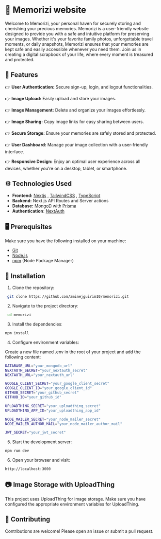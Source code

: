 # 🤖 Memorizi website

Welcome to Memorizi, your personal haven for securely storing and cherishing your precious memories. Memorizi is a user-friendly website designed to provide you with a safe and intuitive platform for preserving your images. Whether it's your favorite family photos, unforgettable travel moments, or daily snapshots, Memorizi ensures that your memories are kept safe and easily accessible whenever you need them. Join us in creating a digital scrapbook of your life, where every moment is treasured and protected.

## 🔋 Features

👉 **User Authentication:** Secure sign-up, login, and logout functionalities.

👉 **Image Upload:** Easily upload and store your images.

👉 **Image Management:** Delete and organize your images effortlessly.

👉 **Image Sharing:** Copy image links for easy sharing between users.

👉 **Secure Storage:** Ensure your memories are safely stored and protected.

👉 **User Dashboard:** Manage your image collection with a user-friendly interface.

👉 **Responsive Design:** Enjoy an optimal user experience across all devices, whether you're on a desktop, tablet, or smartphone.

## ⚙️ Technologies Used

- **Frontend:** [Nextjs](https://nextjs.org/) , [TailwindCSS](https://tailwindcss.com/) , [TypeScript](https://www.typescriptlang.org/)
- **Backend:** Next.js API Routes and Server actions
- **Database:** [MongoD](https://www.mongodb.com/) with [Prisma](https://www.prisma.io/)
- **Authentication:** [NextAuth](https://next-auth.js.org/)

## 🖥️ Prerequisites

Make sure you have the following installed on your machine:

- [Git](https://git-scm.com/)
- [Node.js](https://nodejs.org/en)
- [npm](https://www.npmjs.com/) (Node Package Manager)

## 🚀 Installation

1. Clone the repository:

```bash
 git clone https://github.com/aminejguirim10/memorizi.git
```

2. Navigate to the project directory:

```bash
 cd memorizi
```

3. Install the dependencies:

```bash
npm install
```

4. Configure environment variables:

Create a new file named .env in the root of your project and add the following content:

```bash
DATABASE_URL="your_mongodb_url"
NEXTAUTH_SECRET="your_nextauth_secret"
NEXTAUTH_URL="your_nextauth_url"

GOOGLE_CLIENT_SECRET="your_google_client_secret"
GOOGLE_CLIENT_ID="your_google_client_id"
GITHUB_SECRET="your_github_secret"
GITHUB_ID="your_github_id"

UPLOADTHING_SECRET="your_uploadthing_secret"
UPLOADTHING_APP_ID="your_uploadthing_app_id"

NODE_MAILER_SECRET="your_node_mailer_secret"
NODE_MAILER_AUTHOR_MAIL="your_node_mailer_author_mail"

JWT_SECRET="your_jwt_secret"
```

5. Start the development server:

```bash
npm run dev
```

6. Open your browser and visit:

```bash
http://localhost:3000
```

## 📷 Image Storage with UploadThing

This project uses UploadThing for image storage. Make sure you have configured the appropriate environment variables for UploadThing.

## 🚶 Contributing

Contributions are welcome! Please open an issue or submit a pull request.
